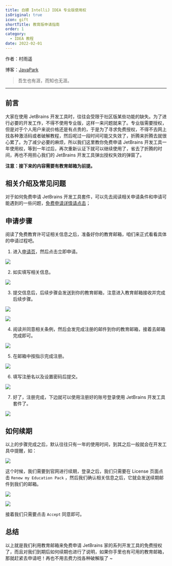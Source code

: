 ```yaml
---
title: 白嫖 IntelliJ IDEA 专业版使用权
isOriginal: true
icon: gift
shortTitle: 教育版申请指南
order: 1
category:
  - IDEA 教程
date: 2022-02-01
---
```


作者：村雨遥

博客：[JavaPark](https://cunyu1943.github.io/JavaPark)

> 吾生也有涯，而知也无涯。

---

## 前言

大家在使用 JetBrains 开发工具时，往往会受限于社区版某些功能的缺失。为了进行必要的开发工作，不得不使用专业版，这样一来问题就来了。专业版需要授权，但是对于个人用户来说价格还是有点贵的，于是为了寻求免费授权，不得不去网上找各种激活码或者破解教程，然后呢过一段时间可能又失效了，折腾来折腾去就很心累了。为了减少必要的麻烦，所以我们这里教你免费申请 JetBrains 开发工具一年使用权，等到一年过后，再次重新认证下就可以继续使用了，省去了折腾的时间，再也不用担心我们的 JetBrains 开发工具弹出授权失效的弹窗了。

**注意：接下来的内容需要有教育邮箱为前提。**

## 相关介绍及常见问题

对于如何免费申请 JetBrains 开发工具套件，可以先去阅读相关申请条件和申请可能遇到的一些问题，[免费申请详情请点击](https://www.jetbrains.com/zh-cn/community/education/?_ga=2.100493086.1068267370.1584595992-1646227051.1584503956#students)；

## 申请步骤

阅读了免费教育许可证相关信息之后，准备好你的教育邮箱，咱们来正式看看具体的申请过程吧。

1.  进入[申请页](https://www.jetbrains.com/zh-cn/community/education/?_ga=2.100493086.1068267370.1584595992-1646227051.1584503956#students)，然后点击立即申请。

![](./assets/20220201-idea-pro-with-student-email/start.png)

2. 如实填写相关信息。

![](./assets/20220201-idea-pro-with-student-email/info-fill.png)

3.  提交信息后，后续步骤会发送到你的教育邮箱，注意进入教育邮箱接收并完成后续步骤。
    

![](./assets/20220201-idea-pro-with-student-email/verifify.png)

![](./assets/20220201-idea-pro-with-student-email/mail-check.png)

4.  阅读并同意相关条例，然后会发完成注册的邮件到你的教育邮箱，接着去邮箱完成即可。
    

![](./assets/20220201-idea-pro-with-student-email/agree.png)

5.  在邮箱中按指示完成注册。

![](./assets/20220201-idea-pro-with-student-email/register.png)

6.  填写注册名以及设置密码后提交。

![](./assets/20220201-idea-pro-with-student-email/set-pwd.png)

7.  好了，注册完成，下边就可以使用注册好的账号登录使用 JetBrains 开发工具套件了。

![](./assets/20220201-idea-pro-with-student-email/finish.png)

## 如何续期

以上的步骤完成之后，默认往往只有一年的使用时间，到其之后一般就会在开发工具中提醒，如：

![](./assets/20220201-idea-pro-with-student-email/expires.png)

这个时候，我们需要到官网进行续期，登录之后，我们只需要在 License 页面点击 `Renew my Education Pack` ，然后我们确认相关信息之后，它就会发送续期邮件到我们的邮箱。

![](./assets/20220201-idea-pro-with-student-email/renew.png)

![](./assets/20220201-idea-pro-with-student-email/re-agree.png)

接着我们只需要点击 `Accept` 同意即可。

## 总结

以上就是我们利用教育邮箱来免费申请 JetBrains 家的系列开发工具的免费授权了，而且对我们到期后如何续期也进行了说明，如果你手里也有可用的教育邮箱，那就赶紧去申请吧！再也不用去费力找各种破解版了 ~

